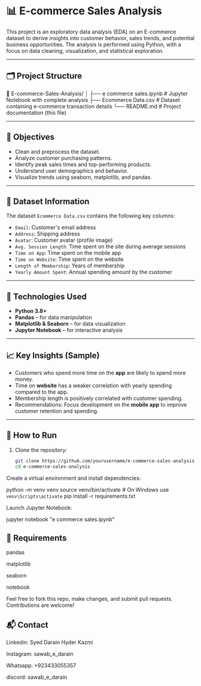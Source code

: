 # 📊 E-commerce Sales Analysis

This project is an exploratory data analysis (EDA) on an E-commerce dataset to derive insights into customer behavior, sales trends, and potential business opportunities. The analysis is performed using Python, with a focus on data cleaning, visualization, and statistical exploration.

---

## 🗂️ Project Structure

📁 E-commerce-Sales-Analysis/
│
├── e commerce sales.ipynb # Jupyter Notebook with complete analysis
├── Ecommerce Data.csv # Dataset containing e-commerce transaction details
└── README.md # Project documentation (this file)

---

## 📌 Objectives

- Clean and preprocess the dataset.
- Analyze customer purchasing patterns.
- Identify peak sales times and top-performing products.
- Understand user demographics and behavior.
- Visualize trends using seaborn, matplotlib, and pandas.

---

## 🧾 Dataset Information

The dataset `Ecommerce Data.csv` contains the following key columns:

- `Email`: Customer's email address
- `Address`: Shipping address
- `Avatar`: Customer avatar (profile image)
- `Avg. Session Length`: Time spent on the site during average sessions
- `Time on App`: Time spent on the mobile app
- `Time on Website`: Time spent on the website
- `Length of Membership`: Years of membership
- `Yearly Amount Spent`: Annual spending amount by the customer

---

## 🧪 Technologies Used

- **Python 3.8+**
- **Pandas** – for data manipulation
- **Matplotlib & Seaborn** – for data visualization
- **Jupyter Notebook** – for interactive analysis

---

## 📈 Key Insights (Sample)

- Customers who spend more time on the **app** are likely to spend more money.
- Time on **website** has a weaker correlation with yearly spending compared to the app.
- Membership length is positively correlated with customer spending.
- Recommendations: Focus development on the **mobile app** to improve customer retention and spending.

---

## 🚀 How to Run

1. Clone the repository:
   ```bash
   git clone https://github.com/yourusername/e-commerce-sales-analysis.git
   cd e-commerce-sales-analysis

Create a virtual environment and install dependencies:

python -m venv venv
source venv/bin/activate  # On Windows use `venv\Scripts\activate`
pip install -r requirements.txt

Launch Jupyter Notebook:

jupyter notebook "e commerce sales.ipynb"

## 📄 Requirements

pandas  

matplotlib  

seaborn  

notebook

Feel free to fork this repo, make changes, and submit pull requests. Contributions are welcome!

## 📬 Contact

Linkedin: Syed Darain Hyder Kazmi  

Instagram: sawab_e_darain  

Whatsapp: +923433055357  

discord: sawab_e_darain
